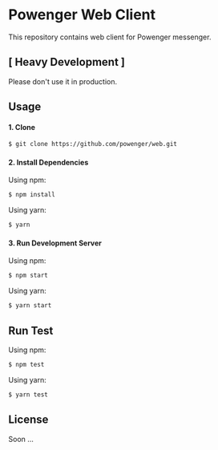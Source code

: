 # Powenger Web Client

This repository contains web client for Powenger messenger.

## [ **Heavy Development** ]


Please don't use it in production.

## Usage

#### 1. Clone
```bash
$ git clone https://github.com/powenger/web.git
```

#### 2. Install Dependencies

Using npm:
```bash
$ npm install
```

Using yarn:

```bash
$ yarn
```

#### 3. Run Development Server

Using npm:
```bash
$ npm start
```

Using yarn:

```bash
$ yarn start
```

## Run Test

Using npm:
```bash
$ npm test
```

Using yarn:

```bash
$ yarn test
```

## License

Soon ...